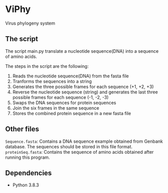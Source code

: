 # ViPhy
Virus phylogeny system 

## The script
The script main.py translate a nucleotide sequence(DNA) into a sequence of amino acids.

The steps in the script are the following:

1. Reads the nucleotide sequence(DNA) from the fasta file
2. Tranforms the sequences into a string
3. Generates the three possible frames for each sequence (+1, +2, +3)
4. Reverse the nucleotide sequence (string) and generates the last three possible frames for each sequence (-1, -2, -3)
5. Swaps the DNA sequences for protein sequences
6. Join the six frames in the same sequence
7. Stores the combined protein sequence in a new fasta file

## Other files

``Sequence.fasta``: Contains a DNA sequence example obtained from Genbank database. The sequences should be stored in this file format.
``proteinSeq.fasta``: Contains the sequence of amino acids obtained after running this program.

## Dependencies

- Python 3.8.3


